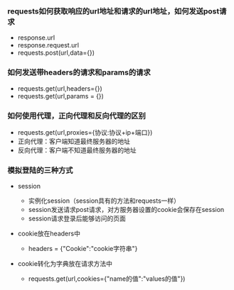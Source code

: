 ### requests如何获取响应的url地址和请求的url地址，如何发送post请求
- response.url
- response.request.url
- requests.post(url,data={})

### 如何发送带headers的请求和params的请求
- requests.get(url,headers={})
- requests.get(url,params = {})


### 如何使用代理，正向代理和反向代理的区别
- requests.get(url,proxies={协议:协议+ip+端口})
- 正向代理：客户端知道最终服务器的地址
- 反向代理：客户端不知道最终服务器的地址

### 模拟登陆的三种方式
- session
  - 实例化session（session具有的方法和requests一样）
  - session发送请求post请求，对方服务器设置的cookie会保存在session
  - session请求登录后能够访问的页面

- cookie放在headers中
  - headers = {"Cookie":"cookie字符串"}

- cookie转化为字典放在请求方法中
  - requests.get(url,cookies={"name的值":"values的值"})
